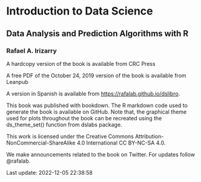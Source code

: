 # Introduction to Data Science
## Data Analysis and Prediction Algorithms with R

### Rafael A. Irizarry
A hardcopy version of the book is available from CRC Press

A free PDF of the October 24, 2019 version of the book is available from Leanpub

A version in Spanish is available from https://rafalab.github.io/dslibro.

This book was published with bookdown. The R markdown code used to generate the book is available on GitHub. Note that, the graphical theme used for plots throughout the book can be recreated using the ds_theme_set() function from dslabs package.

This work is licensed under the Creative Commons Attribution-NonCommercial-ShareAlike 4.0 International CC BY-NC-SA 4.0.

We make announcements related to the book on Twitter. For updates follow @rafalab.

Last update: 2022-12-05 22:38:58
